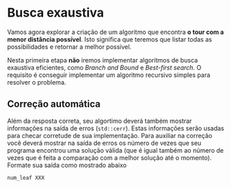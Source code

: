 <style>
.admonition p:nth-child(2) {
    font-size: 18pt;
}
</style>

# Busca exaustiva

Vamos agora explorar a criação de um algoritmo que encontra **o tour com a menor distância possível**. Isto significa que teremos que listar todas as possibilidades e retornar a melhor possível.

Nesta primeira etapa **não** iremos implementar algoritmos de busca exaustiva eficientes, como *Branch and Bound* e *Best-first search*. O requisito é conseguir implementar um algoritmo recursivo simples para resolver o problema.

## Correção automática

Além da resposta correta, seu algortimo deverá também mostrar informações na saída de erros (`std::cerr`). Estas informações serão usadas para checar corretude de sua implementação. Para auxiliar na correção você deverá mostrar na saída de erros os número de vezes que seu programa encontrou uma solução válida (que é igual também ao número de vezes que é feita a comparação com a melhor solução até o momento). Formate sua saída como mostrado abaixo

```
num_leaf XXX
```

